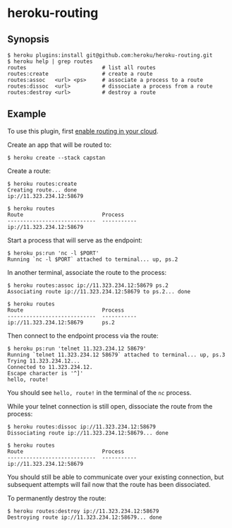 # heroku-routing

## Synopsis

    $ heroku plugins:install git@github.com:heroku/heroku-routing.git
    $ heroku help | grep routes
    routes                        # list all routes
    routes:create                 # create a route
    routes:assoc   <url> <ps>     # associate a process to a route
    routes:dissoc  <url>          # dissociate a process from a route
    routes:destroy <url>          # destroy a route


## Example
 
To use this plugin, first [enable routing in your cloud](https://gist.github.com/11a24583f3ceaa45a07e).

Create an app that will be routed to:

    $ heroku create --stack capstan

Create a route:

    $ heroku routes:create
    Creating route... done
    ip://11.323.234.12:58679

    $ heroku routes
    Route                         Process
    ----------------------------  -----------
    ip://11.323.234.12:58679

Start a process that will serve as the endpoint:

    $ heroku ps:run 'nc -l $PORT'
    Running `nc -l $PORT` attached to terminal... up, ps.2

In another terminal, associate the route to the process:

    $ heroku routes:assoc ip://11.323.234.12:58679 ps.2
    Associating route ip://11.323.234.12:58679 to ps.2... done

    $ heroku routes
    Route                         Process
    ----------------------------  -----------
    ip://11.323.234.12:58679      ps.2

Then connect to the endpoint process via the route:

    $ heroku ps:run 'telnet 11.323.234.12 58679'
    Running `telnet 11.323.234.12 58679` attached to terminal... up, ps.3
    Trying 11.323.234.12...
    Connected to 11.323.234.12.
    Escape character is '^]'
    hello, route!

You should see `hello, route!` in the terminal of the `nc` process.

While your telnet connection is still open, dissociate the route from the process:

    $ heroku routes:dissoc ip://11.323.234.12:58679
    Dissociating route ip://11.323.234.12:58679... done
    
    $ heroku routes
    Route                         Process
    ----------------------------  -----------
    ip://11.323.234.12:58679      

You should still be able to communicate over your existing connection, but
subsequent attempts will fail now that the route has been dissociated.

To permanently destroy the route:

    $ heroku routes:destroy ip://11.323.234.12:58679
    Destroying route ip://11.323.234.12:58679... done
